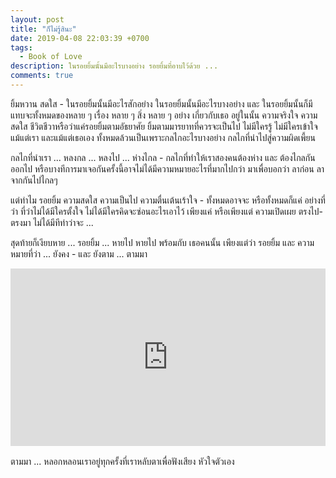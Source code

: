 ```yaml
---
layout: post
title: "ก็ไม่รู้สินะ"
date: 2019-04-08 22:03:39 +0700
tags:
  - Book of Love
description: ในรอยยิ้มนั้นมีอะไรบางอย่าง รอยยิ้มที่อาบไว้ด้วย ...
comments: true
---
```

ยิ้มหวาน สดใส - ในรอยยิ้มนั้นมีอะไรสักอย่าง ในรอยยิ้มนั้นมีอะไรบางอย่าง และ ในรอยยิ้มนั้นก็มีแทบจะทั้งหมดของหลาย ๆ เรื่อง หลาย ๆ สิ่ง หลาย ๆ อย่าง เกี่ยวกับเธอ อยู่ในนั้น ความจริงใจ ความสดใส ชีวิตชีวาหรือว่าแค่รอยยิ้มตามอัธยาศัย ยิ้มตามมารยาทที่ควรจะเป็นไป ไม่มีใครรู้ ไม่มีใครเข้าใจ แม้แต่เรา และแม้แต่เธอเอง ทั้งหมดล้วนเป็นเพราะกลไกอะไรบางอย่าง กลไกที่นำไปสู่ความผิดเพี้ยน

กลไกที่นำเรา ... หลงกล ... หลงไป ... ห่างไกล - กลไกที่ทำให้เราสองคนต้องห่าง และ ต้องไกลกันออกไป หรือบางทีการมาเจอกันครั้งนี้อาจไม่ได้มีความหมายอะไรที่มากไปกว่า มาเพื่อบอกว่า ลาก่อน ลาจากกันไปไกลๆ

แต่ทำไม รอยยิ้ม ความสดใส ความเป็นไป ความตื่นเต้นเร้าใจ - ทั้งหมดอาจจะ หรือทั้งหมดก็แค่ อย่างที่ว่า ที่ว่าไม่ได้มีใครตั้งใจ ไม่ได้มีใครคิดจะซ่อนอะไรเอาไว้ เพียงแค่ หรือเพียงแต่ ความเปิดเผย ตรงไป-ตรงมา ไม่ได้มีทีท่าว่าจะ ...

สุดท้ายก็เงียบหาย ... รอยยิ้ม ... หายไป หายไป พร้อมกับ เธอคนนั้น เพียงแต่ว่า รอยยิ้ม และ ความหมายที่ว่า ... ยังคง - และ ยังตาม ... ตามมา

<div style="position:relative;width:100%;height:0;padding-bottom:56.25%;">
<iframe style="width:100%;height:100%;position:absolute;top:0;left:0;" src="https://www.youtube.com/embed/b3iTib5jvjU" frameborder="0" allow="autoplay; encrypted-media" allowfullscreen>
</iframe>
</div>
<br />
ตามมา ... หลอกหลอนเราอยู่ทุกครั้งที่เราหลับตาเพื่อฟังเสียง <i class="fa fa-heart" style="color:#C38FD6"></i> หัวใจตัวเอง
